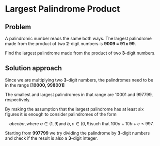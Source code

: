 # Largest Palindrome Product

## Problem 

A palindromic number reads the same both ways. 
The largest palindrome made from the product of two **2**-digit numbers is **9009 = 91 x 99**.

Find the largest palindrome made from the product of two **3**-digit numbers.

## Solution approach

Since we are multiplying two **3**-digit numbers, the palindromes need to be in the range **[10000, 998001]**

The smallest and largest palindromes in that range are 10001 and 997799, respectively.

By making the assumption that the largest palindrome has at least six figures it is enough to consider palindromes of the form 

$$
abccba, \text{where } a \in (1, 9) \text{and }  b,c \in (0, 9) \text{such that } 100a + 10b + c \leq 997.
$$

Starting from **997799** we try dividing the palindrome by **3**-digit numbers and check if the result is also a **3**-digit integer.